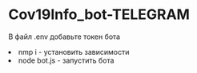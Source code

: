 # Cov19Info_bot-TELEGRAM

В файл .env добавьте токен бота

<li>nmp i - установить зависимости
<li>node bot.js - запустить бота
